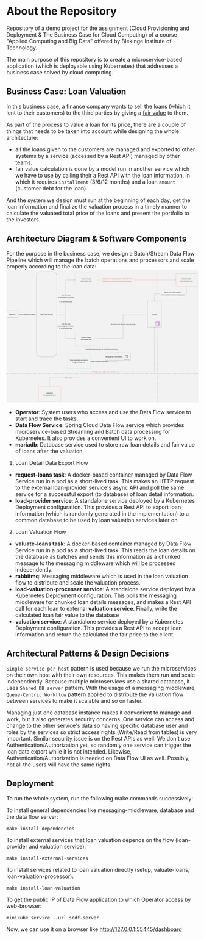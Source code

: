 # About the Repository
Repository of a demo project for the assignment (Cloud Provisioning and Deployment & The Business Case for Cloud Computing) 
of a course "Applied Computing and Big Data" offered by Blekinge Institute of Technology.

The main purpose of this repository is to create a microservice-based application (which is deployable using Kubernetes) 
that addresses a business case solved by cloud computing.

## Business Case: Loan Valuation
In this business case, a finance company wants to sell the loans (which it lent to their customers) to the third parties 
by giving a [fair value](https://www.investopedia.com/terms/f/fairvalue.asp) to them.

As part of the process to value a loan for its price, there are a couple of things that needs to be taken into account 
while designing the whole architecture: 
* all the loans given to the customers are managed and exported to other systems by a service (accessed by a Rest API) 
managed by other teams. 
* fair value calculation is done by a model run in another service which we have to use by calling their a Rest API 
with the loan information, in which it requires `installment` (3/6/12 months) and a loan `amount` (customer debt for the loan).

And the system we design must run at the beginning of each day, get the loan information and finalize the valuation process 
in a timely manner to calculate the valuated total price of the loans and present the portfolio to the investors.

## Architecture Diagram & Software Components
For the purpose in the business case, we design a Batch/Stream Data Flow Pipeline which will manage the batch operations 
and processors and scale properly according to the loan data:
![Showing the software components and their relationship to value customer loans.](./images/architecture_diagram.jpg "Architecture Diagram")

* **Operator**: System users who access and use the Data Flow service to start and trace the tasks.
* **Data Flow Service**: Spring Cloud Data Flow service which provides microservice-based Streaming and Batch data 
processing for Kubernetes. It also provides a convenient UI to work on.
* **mariadb**: Database service used to store raw loan details and fair value of loans after the valuation.

1. Loan Detail Data Export Flow
* **request-loans task**: A docker-based container managed by Data Flow Service run in a pod as a short-lived task. 
This makes an HTTP request to the external loan-provider service's async API and poll the same service for a successful 
export (to database) of loan detail information.
* **load-provider service**: A standalone service deployed by a Kubernetes Deployment configuration. This provides a Rest API 
to export loan information (which is randomly generated in the implementation) to a common database to be used by loan 
valuation services later on.
 
2. Loan Valuation Flow
* **valuate-loans task**: A docker-based container managed by Data Flow Service run in a pod as a short-lived task.
This reads the loan details on the database as batches and sends this information as a chunked message to the messaging
middleware which will be processed independently.
* **rabbitmq**: Messaging middleware which is used in the loan valuation flow to distribute and scale the valuation process.
* **load-valuation-processer service**: A standalone service deployed by a Kubernetes Deployment configuration. 
This polls the messaging middleware for chunked loan details messages, and makes a Rest API call for each loan to 
external **valuation service**. Finally, write the calculated loan fair value to the database
* **valuation service**: A standalone service deployed by a Kubernetes Deployment configuration.
This provides a Rest API to accept loan information and return the calculated the fair price to the client.

## Architectural Patterns & Design Decisions
`Single service per host` pattern is used because we run the microservices on their own host with their own resources. 
This makes them run and scale independently.
Because multiple microservices use a shared database, it uses `Shared DB server` pattern.
With the usage of a messaging middleware, `Queue-Centric Workflow` pattern applied to distribute the valuation flow 
between services to make it scalable and so on faster.

Managing just one database instance makes it convenient to manage and work, but it also generates security concerns. One 
service can access and change to the other service's data so having specific database user and roles by the services 
so strict access rights (Write/Read from tables) is very important.
Similar security issue is on the Rest APIs as well. We don't use Authentication/Authorization yet, so randomly one
service can trigger the loan data export while it is not intended.
Likewise, Authentication/Authorization is needed on Data Flow UI as well. Possibly, not all the users will have the same 
rights.

## Deployment
To run the whole system, run the following make commands successively:

To install general dependencies like messaging-middleware, database and the data flow server:
```shell
make install-dependencies
```

To install external services that loan valuation depends on the flow (loan-provider and valuation service):
```shell
make install-external-services
```

To install services related to loan valuation directly (setup, valuate-loans, loan-valuation-processor): 
```shell
make install-loan-valuation
```

To get the public IP of Data Flow application to which Operator access by web-browser:  
```shell
minikube service --url scdf-server
```

Now, we can use it on a browser like http://127.0.0.1:55445/dashboard
